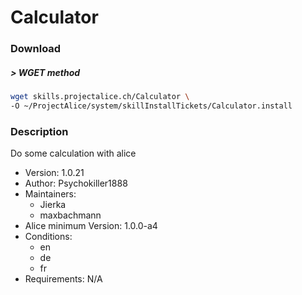 # Calculator

### Download

##### > WGET method
```bash
wget skills.projectalice.ch/Calculator \
-O ~/ProjectAlice/system/skillInstallTickets/Calculator.install
```

### Description
Do some calculation with alice

- Version: 1.0.21
- Author: Psychokiller1888
- Maintainers:
  - Jierka
  - maxbachmann
- Alice minimum Version: 1.0.0-a4
- Conditions:
  - en
  - de
  - fr
- Requirements: N/A
